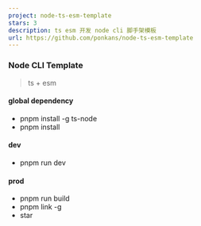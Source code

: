 ```yaml
---
project: node-ts-esm-template
stars: 3
description: ts esm 开发 node cli 脚手架模板
url: https://github.com/ponkans/node-ts-esm-template
---
```


### Node CLI Template

> ts + esm

#### global dependency

-   pnpm install -g ts-node
-   pnpm install

#### dev

-   pnpm run dev

#### prod

-   pnpm run build
-   pnpm link -g
-   star

